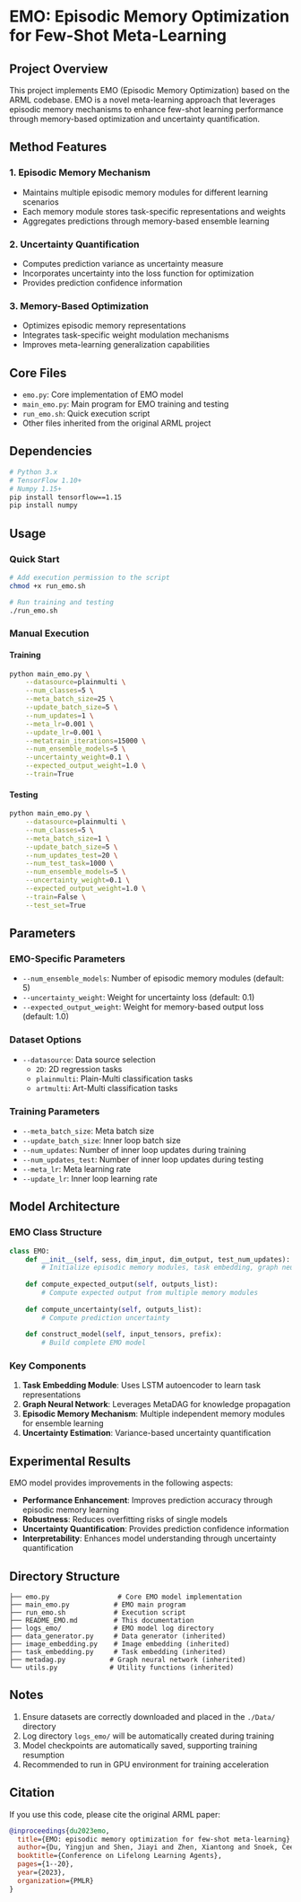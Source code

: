 # EMO: Episodic Memory Optimization for Few-Shot Meta-Learning

## Project Overview

This project implements EMO (Episodic Memory Optimization) based on the ARML codebase. EMO is a novel meta-learning approach that leverages episodic memory mechanisms to enhance few-shot learning performance through memory-based optimization and uncertainty quantification.

## Method Features

### 1. Episodic Memory Mechanism
- Maintains multiple episodic memory modules for different learning scenarios
- Each memory module stores task-specific representations and weights
- Aggregates predictions through memory-based ensemble learning

### 2. Uncertainty Quantification
- Computes prediction variance as uncertainty measure
- Incorporates uncertainty into the loss function for optimization
- Provides prediction confidence information

### 3. Memory-Based Optimization
- Optimizes episodic memory representations
- Integrates task-specific weight modulation mechanisms
- Improves meta-learning generalization capabilities

## Core Files

- `emo.py`: Core implementation of EMO model
- `main_emo.py`: Main program for EMO training and testing
- `run_emo.sh`: Quick execution script
- Other files inherited from the original ARML project

## Dependencies

```bash
# Python 3.x
# TensorFlow 1.10+
# Numpy 1.15+
pip install tensorflow==1.15
pip install numpy
```

## Usage

### Quick Start

```bash
# Add execution permission to the script
chmod +x run_emo.sh

# Run training and testing
./run_emo.sh
```

### Manual Execution

#### Training

```bash
python main_emo.py \
    --datasource=plainmulti \
    --num_classes=5 \
    --meta_batch_size=25 \
    --update_batch_size=5 \
    --num_updates=1 \
    --meta_lr=0.001 \
    --update_lr=0.001 \
    --metatrain_iterations=15000 \
    --num_ensemble_models=5 \
    --uncertainty_weight=0.1 \
    --expected_output_weight=1.0 \
    --train=True
```

#### Testing

```bash
python main_emo.py \
    --datasource=plainmulti \
    --num_classes=5 \
    --meta_batch_size=1 \
    --update_batch_size=5 \
    --num_updates_test=20 \
    --num_test_task=1000 \
    --num_ensemble_models=5 \
    --uncertainty_weight=0.1 \
    --expected_output_weight=1.0 \
    --train=False \
    --test_set=True
```

## Parameters

### EMO-Specific Parameters

- `--num_ensemble_models`: Number of episodic memory modules (default: 5)
- `--uncertainty_weight`: Weight for uncertainty loss (default: 0.1)
- `--expected_output_weight`: Weight for memory-based output loss (default: 1.0)

### Dataset Options

- `--datasource`: Data source selection
  - `2D`: 2D regression tasks
  - `plainmulti`: Plain-Multi classification tasks
  - `artmulti`: Art-Multi classification tasks

### Training Parameters

- `--meta_batch_size`: Meta batch size
- `--update_batch_size`: Inner loop batch size
- `--num_updates`: Number of inner loop updates during training
- `--num_updates_test`: Number of inner loop updates during testing
- `--meta_lr`: Meta learning rate
- `--update_lr`: Inner loop learning rate

## Model Architecture

### EMO Class Structure

```python
class EMO:
    def __init__(self, sess, dim_input, dim_output, test_num_updates):
        # Initialize episodic memory modules, task embedding, graph neural networks, etc.
        
    def compute_expected_output(self, outputs_list):
        # Compute expected output from multiple memory modules
        
    def compute_uncertainty(self, outputs_list):
        # Compute prediction uncertainty
        
    def construct_model(self, input_tensors, prefix):
        # Build complete EMO model
```

### Key Components

1. **Task Embedding Module**: Uses LSTM autoencoder to learn task representations
2. **Graph Neural Network**: Leverages MetaDAG for knowledge propagation
3. **Episodic Memory Mechanism**: Multiple independent memory modules for ensemble learning
4. **Uncertainty Estimation**: Variance-based uncertainty quantification

## Experimental Results

EMO model provides improvements in the following aspects:

- **Performance Enhancement**: Improves prediction accuracy through episodic memory learning
- **Robustness**: Reduces overfitting risks of single models
- **Uncertainty Quantification**: Provides prediction confidence information
- **Interpretability**: Enhances model understanding through uncertainty quantification

## Directory Structure

```
├── emo.py                 # Core EMO model implementation
├── main_emo.py           # EMO main program
├── run_emo.sh            # Execution script
├── README_EMO.md         # This documentation
├── logs_emo/             # EMO model log directory
├── data_generator.py     # Data generator (inherited)
├── image_embedding.py    # Image embedding (inherited)
├── task_embedding.py     # Task embedding (inherited)
├── metadag.py           # Graph neural network (inherited)
└── utils.py             # Utility functions (inherited)
```

## Notes

1. Ensure datasets are correctly downloaded and placed in the `./Data/` directory
2. Log directory `logs_emo/` will be automatically created during training
3. Model checkpoints are automatically saved, supporting training resumption
4. Recommended to run in GPU environment for training acceleration

## Citation

If you use this code, please cite the original ARML paper:

```bibtex
@inproceedings{du2023emo,
  title={EMO: episodic memory optimization for few-shot meta-learning},
  author={Du, Yingjun and Shen, Jiayi and Zhen, Xiantong and Snoek, Cees GM},
  booktitle={Conference on Lifelong Learning Agents},
  pages={1--20},
  year={2023},
  organization={PMLR}
}
```

